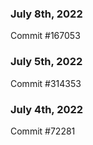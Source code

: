 ### July 8th, 2022

Commit #167053

### July 5th, 2022

Commit #314353


### July 4th, 2022

Commit #72281
